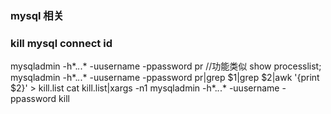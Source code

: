 ### mysql 相关

### kill mysql connect id
mysqladmin -h*.*.*.* -uusername -ppassword pr //功能类似 show processlist;
mysqladmin -h*.*.*.* -uusername -ppassword pr|grep $1|grep $2|awk '{print $2}' > kill.list
cat kill.list|xargs -n1 mysqladmin -h*.*.*.* -uusername -ppassword kill
